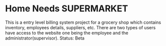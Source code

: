 # Home Needs SUPERMARKET
This is a entry level billing system project for a grocery shop which contains inventory, employees details, suppliers, etc. There are two types of users have access to the website one being the employee and the administrator(supervisor). 
Status: Beta
